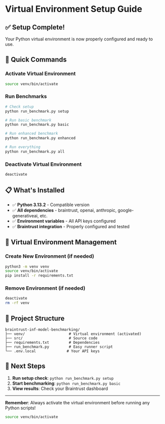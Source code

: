 # Virtual Environment Setup Guide

## ✅ **Setup Complete!**

Your Python virtual environment is now properly configured and ready to use.

## 🚀 **Quick Commands**

### **Activate Virtual Environment**
```bash
source venv/bin/activate
```

### **Run Benchmarks**
```bash
# Check setup
python run_benchmark.py setup

# Run basic benchmark
python run_benchmark.py basic

# Run enhanced benchmark
python run_benchmark.py enhanced

# Run everything
python run_benchmark.py all
```

### **Deactivate Virtual Environment**
```bash
deactivate
```

## 📋 **What's Installed**

- ✅ **Python 3.13.2** - Compatible version
- ✅ **All dependencies** - braintrust, openai, anthropic, google-generativeai, etc.
- ✅ **Environment variables** - All API keys configured
- ✅ **Braintrust integration** - Properly configured and tested

## 🔧 **Virtual Environment Management**

### **Create New Environment** (if needed)
```bash
python3 -m venv venv
source venv/bin/activate
pip install -r requirements.txt
```

### **Remove Environment** (if needed)
```bash
deactivate
rm -rf venv
```

## 📁 **Project Structure**
```
braintrust-inf-model-benchmarking/
├── venv/                    # Virtual environment (activated)
├── src/                     # Source code
├── requirements.txt         # Dependencies
├── run_benchmark.py         # Easy runner script
└── .env.local              # Your API keys
```

## 🎯 **Next Steps**

1. **Run setup check**: `python run_benchmark.py setup`
2. **Start benchmarking**: `python run_benchmark.py basic`
3. **View results**: Check your Braintrust dashboard

---

**Remember**: Always activate the virtual environment before running any Python scripts!
```bash
source venv/bin/activate
```
